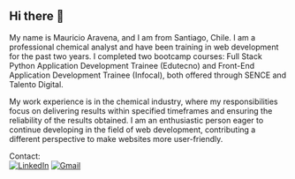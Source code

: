 ## Hi there 👋

My name is Mauricio Aravena, and I am from Santiago, Chile. I am a professional chemical analyst and have been training in web development for the past two years. I completed two bootcamp courses: Full Stack Python Application Development Trainee (Edutecno) and Front-End Application Development Trainee (Infocal), both offered through SENCE and Talento Digital.

My work experience is in the chemical industry, where my responsibilities focus on delivering results within specified timeframes and ensuring the reliability of the results obtained. I am an enthusiastic person eager to continue developing in the field of web development, contributing a different perspective to make websites more user-friendly.

Contact:  
[![LinkedIn](https://img.shields.io/badge/LinkedIn-blue?style=flat-square&logo=linkedin)](https://www.linkedin.com/in/mauricio-aravena-6374361ab/)
[![Gmail](https://img.shields.io/badge/Gmail-D14836?style=flat-square&logo=gmail&logoColor=white)](mailto:mauricio.aravena.opitz@gmail.com)






